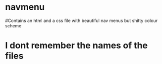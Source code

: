 # navmenu
#Contains an html and a css file with beautiful nav menus but shitty colour scheme
# I dont remember the names of the files

